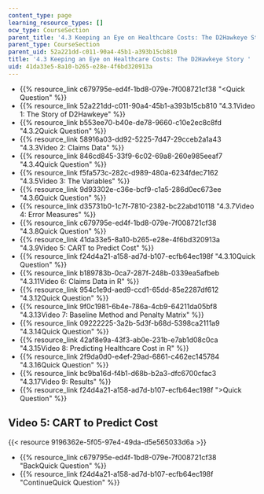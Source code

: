 ```yaml
---
content_type: page
learning_resource_types: []
ocw_type: CourseSection
parent_title: '4.3 Keeping an Eye on Healthcare Costs: The D2Hawkeye Story '
parent_type: CourseSection
parent_uid: 52a221dd-c011-90a4-45b1-a393b15cb810
title: '4.3 Keeping an Eye on Healthcare Costs: The D2Hawkeye Story '
uid: 41da33e5-8a10-b265-e28e-4f6bd320913a
---
```


*   {{% resource_link c679795e-ed4f-1bd8-079e-7f008721cf38 "\<Quick Question" %}}
*   {{% resource_link 52a221dd-c011-90a4-45b1-a393b15cb810 "4.3.1Video 1: The Story of D2Hawkeye" %}}
*   {{% resource_link b553ee70-b40e-de78-9660-c10e2ec8c8fd "4.3.2Quick Question" %}}
*   {{% resource_link 58916a03-dd92-5225-7d47-29cceb2a1a43 "4.3.3Video 2: Claims Data" %}}
*   {{% resource_link 846cd845-33f9-6c02-69a8-260e985eeaf7 "4.3.4Quick Question" %}}
*   {{% resource_link f5fa573c-282c-d989-480a-6234fdec7162 "4.3.5Video 3: The Variables" %}}
*   {{% resource_link 9d93302e-c36e-bcf9-c1a5-286d0ec673ee "4.3.6Quick Question" %}}
*   {{% resource_link d35731b0-1c7f-7810-2382-bc22abd10118 "4.3.7Video 4: Error Measures" %}}
*   {{% resource_link c679795e-ed4f-1bd8-079e-7f008721cf38 "4.3.8Quick Question" %}}
*   {{% resource_link 41da33e5-8a10-b265-e28e-4f6bd320913a "4.3.9Video 5: CART to Predict Cost" %}}
*   {{% resource_link f24d4a21-a158-ad7d-b107-ecfb64ec198f "4.3.10Quick Question" %}}
*   {{% resource_link b189783b-0ca7-287f-248b-0339ea5afbeb "4.3.11Video 6: Claims Data in R" %}}
*   {{% resource_link 954c1e9d-aed9-ccd1-65dd-85e2287df612 "4.3.12Quick Question" %}}
*   {{% resource_link 9f0c1981-6b4e-786a-4cb9-64211da05bf8 "4.3.13Video 7: Baseline Method and Penalty Matrix" %}}
*   {{% resource_link 09222225-3a2b-5d3f-b68d-5398ca2111a9 "4.3.14Quick Question" %}}
*   {{% resource_link 42af8e9a-43f3-ab0e-231b-e7ab1d08c0ca "4.3.15Video 8: Predicting Healthcare Cost in R" %}}
*   {{% resource_link 2f9da0d0-e4ef-29ad-6861-c462ec145784 "4.3.16Quick Question" %}}
*   {{% resource_link bc9ba16d-f4b1-d68b-b2a3-dfc6700cfac3 "4.3.17Video 9: Results" %}}
*   {{% resource_link f24d4a21-a158-ad7d-b107-ecfb64ec198f "\>Quick Question" %}}

Video 5: CART to Predict Cost
-----------------------------

{{< resource 9196362e-5f05-97e4-49da-d5e565033d6a >}}

*   {{% resource_link c679795e-ed4f-1bd8-079e-7f008721cf38 "BackQuick Question" %}}
*   {{% resource_link f24d4a21-a158-ad7d-b107-ecfb64ec198f "ContinueQuick Question" %}}